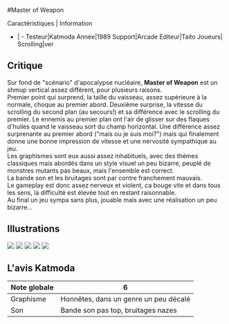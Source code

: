 #Master of Weapon

Caractéristiques | Information
- | -
Testeur|Katmoda
Année|1989
Support|Arcade
Editeur|Taito
Joueurs|
Scrolling|ver

## Critique
Sur fond de "scénario" d'apocalypse nucléaire, <b>Master of Weapon</b> est un shmup vertical assez différent, pour plusieurs raisons.<br/>Premier point qui surprend, la taille du vaisseau, assez supérieure à la normale, choque au premier abord. Deuxième surprise, la vitesse du scrolling du second plan (au secours!) et sa différence avec le scrolling du premier. Le ennemis au premier plan ont l'air de glisser sur des flaques d'huiles quand le vaisseau sort du champ horizontal. Une différence assez surprenante au premier abord ("mais ou je suis moi?") mais qui finalement donne une bonne impression de vitesse et une nervosité sympathique au jeu.<br/>Les graphismes sont eux aussi assez inhabituels, avec des thèmes classiques mais abordés dans un style visuel un peu bizarre, peuplé de monstres mutants pas beaux, mais l'ensemble est correct.<br/>La bande son et les bruitages sont par contre franchement mauvais.<br/>Le gameplay est donc assez nerveux et violent, ca bouge vite et dans tous les sens, la difficulté est élevée tout en restant raisonnable.<br/>Au final un jeu sympa sans plus, jouable mais avec une réalisation un peu bizarre...

## Illustrations
![](http://www.shmup.com/images/thumbs/masterw.jpg)
![](http://www.shmup.com/images/thumbs/masterw-2.jpg)
![](http://www.shmup.com/images/thumbs/)
![](http://www.shmup.com/images/thumbs/)
![](http://www.shmup.com/images/thumbs/)

## L'avis Katmoda
Note globale|6
-|-
Graphisme|Honnêtes, dans un genre un peu décalé
Son|Bande son pas top, bruitages nazes
